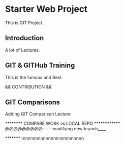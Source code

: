 # Starter Web Project
This is GIT Project.

## Introduction
A lot of Lectures.

## GIT & GITHub Training
This is the famous and Best.

&& CONTRIBUTION &&


## GIT Comparisons
Adding GIT Comparison Lecture

******** COMPARE WORK vs LOCAL REPO ************
@@@@@@@@@-----modifying new branch____

******* mnnnnnnnnnnnnnnnnnnnnnnn